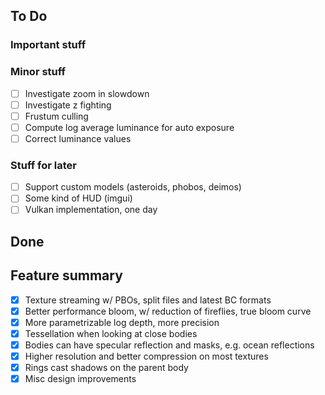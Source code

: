 ## To Do

### Important stuff

### Minor stuff
- [ ] Investigate zoom in slowdown
- [ ] Investigate z fighting
- [ ] Frustum culling
- [ ] Compute log average luminance for auto exposure
- [ ] Correct luminance values

### Stuff for later
- [ ] Support custom models (asteroids, phobos, deimos)
- [ ] Some kind of HUD (imgui)
- [ ] Vulkan implementation, one day

## Done

## Feature summary
- [x] Texture streaming w/ PBOs, split files and latest BC formats
- [x] Better performance bloom, w/ reduction of fireflies, true bloom curve
- [x] More parametrizable log depth, more precision
- [x] Tessellation when looking at close bodies
- [x] Bodies can have specular reflection and masks, e.g. ocean reflections
- [x] Higher resolution and better compression on most textures
- [x] Rings cast shadows on the parent body
- [x] Misc design improvements
